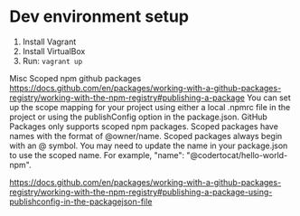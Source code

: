 # Dev environment setup
1. Install Vagrant
2. Install VirtualBox
3. Run: `vagrant up`


Misc
Scoped npm github packages https://docs.github.com/en/packages/working-with-a-github-packages-registry/working-with-the-npm-registry#publishing-a-package
You can set up the scope mapping for your project using either a local .npmrc file in the project or using the publishConfig option in the package.json. GitHub Packages only supports scoped npm packages. Scoped packages have names with the format of @owner/name. Scoped packages always begin with an @ symbol. You may need to update the name in your package.json to use the scoped name. For example, "name": "@codertocat/hello-world-npm".

https://docs.github.com/en/packages/working-with-a-github-packages-registry/working-with-the-npm-registry#publishing-a-package-using-publishconfig-in-the-packagejson-file